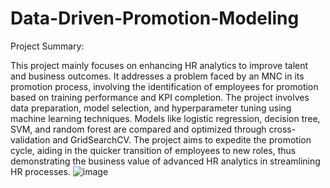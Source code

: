 # Data-Driven-Promotion-Modeling

Project Summary: 

This project mainly focuses on enhancing HR analytics to improve talent and business outcomes. It addresses a problem faced by an MNC in its promotion process, involving the identification of employees for promotion based on training performance and KPI completion. The project involves data preparation, model selection, and hyperparameter tuning using machine learning techniques. Models like logistic regression, decision tree, SVM, and random forest are compared and optimized through cross-validation and GridSearchCV. 
The project aims to expedite the promotion cycle, aiding in the quicker transition of employees to new roles, thus demonstrating the business value of advanced HR analytics in streamlining HR processes.
![image](https://github.com/YasmineJiang/Data-Driven-Promotion-Modeling/assets/124627556/0d96d6da-0513-45da-a995-50edbd5b44ba)






